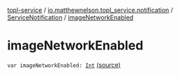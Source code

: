 [topl-service](../../index.md) / [io.matthewnelson.topl_service.notification](../index.md) / [ServiceNotification](index.md) / [imageNetworkEnabled](./image-network-enabled.md)

# imageNetworkEnabled

`var imageNetworkEnabled: `[`Int`](https://kotlinlang.org/api/latest/jvm/stdlib/kotlin/-int/index.html) [(source)](https://github.com/05nelsonm/TorOnionProxyLibrary-Android/blob/master/topl-service/src/main/java/io/matthewnelson/topl_service/notification/ServiceNotification.kt#L110)